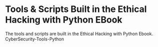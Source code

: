 
# Tools & Scripts Built in the Ethical Hacking with Python EBook
The tools and scripts are built in the Ethical Hacking with Python Ebook.
CyberSecurity-Tools-Python
